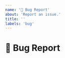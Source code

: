 ```yaml
---
name: '🐞 Bug Report'
about: 'Report an issue.'
title: ''
labels: 'bug'
---
```


# :bug: Bug Report

